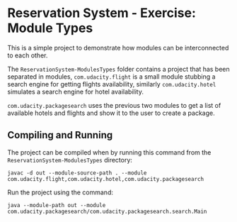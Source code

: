 # Reservation System - Exercise: Module Types

This is a simple project to demonstrate how modules can be interconnected to each other.

The `ReservationSystem-ModulesTypes` folder contains a project that has been separated in modules, `com.udacity.flight` is a small module 
 stubbing a search engine for getting flights availability, similarly `com.udacity.hotel` simulates a search 
 engine for hotel availability.
 
 `com.udacity.packagesearch` uses the previous two modules to get a list of available hotels and flights
 and show it to the user to create a package. 
 

## Compiling and Running

 The project can be compiled when by running this command from the `ReservationSystem-ModulesTypes` directory:
 
```
javac -d out --module-source-path . --module com.udacity.flight,com.udacity.hotel,com.udacity.packagesearch
```

 Run the project using the command:

```
java --module-path out --module com.udacity.packagesearch/com.udacity.packagesearch.search.Main
```
